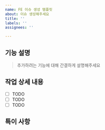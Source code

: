 ```yaml
---
name: FE 이슈 생성 템플릿
about: 이슈 생성해주세요
title: ''
labels: ''
assignees: ''

---
```


## 기능 설명

> 추가하려는 기능에 대해 간결하게 설명해주세요

## 작업 상세 내용

- [ ] TODO
- [ ] TODO
- [ ] TODO

## 특이 사항

